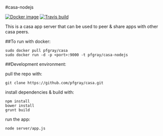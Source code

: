 #casa-nodejs

[![Docker image](http://dockeri.co/image/pfgray/casa)](https://registry.hub.docker.com/u/pfgray/casa/)
[![Travis build](https://travis-ci.org/pfgray/casa-nodejs.svg?branch=master)](https://travis-ci.org/pfgray/casa-nodejs)

This is a casa app server that can be used to peer & share apps with other casa peers.

##To run with docker:
````
sudo docker pull pfgray/casa
sudo docker run -d -p <port>:9000 -t pfgray/casa-nodejs
````

##Development environment:

pull the repo with:
````
git clone https://github.com/pfgray/casa.git
````

install dependencies & build with:
````
npm install
bower install
grunt build
````

run the app:
````
node server/app.js
````


